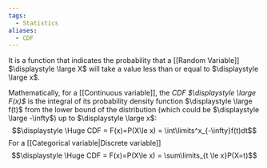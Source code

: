 ```yaml
---
tags:
  - Statistics
aliases:
  - CDF
---
```

It is a function that indicates the probability that a [[Random Variable]] $\displaystyle \large X$ will take a value less than or equal to $\displaystyle \large x$. 

Mathematically, for a [[Continuous variable]], the *CDF $\displaystyle \large F(x)$* is the integral of its probability density function $\displaystyle \large f(t)$ from the lower bound of the distribution (which could be $\displaystyle \large -\infty$) up to $\displaystyle \large x$:
$$\displaystyle \Huge CDF = F(x)=P(X\le x) = \int\limits^x_{-\infty}f(t)dt$$
For a [[Categorical variable|Discrete variable]]
$$\displaystyle \Huge CDF = F(x)=P(X\le x) = \sum\limits_{t \le x}P(X=t)$$
